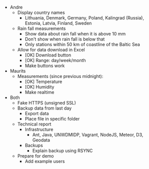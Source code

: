 - Andre
	- Display country names
		- Lithuania, Denmark, Germany, Poland, Kalingrad (Russia), Estonia, Latvia, Finland, Sweden
	- Rain fall measurements
		- Show data about rain fall when it is above 10 mm
		- Don't show when rain fall is below that
		- Only stations within 50 km of coastline of the Baltic Sea
	- Allow for data download in Excel
		- [OK] Download button
		- [OK] Range: day/week/month
		- Make buttons work
- Maurits
	- Measurements (since previous midnight):
		- [OK] Temperature
		- [OK] Humidity
		- Make realtime
- Both
	- Fake HTTPS (unsigned SSL)
	- Backup data from last day
		- Export data
		- Place file in specific folder
	- Technical report
		- Infrastructure
			- Ant, Java, UNWDMIDP, Vagrant, NodeJS, Meteor, D3, Geodata
		- Backups
			- Explain backup using RSYNC
	- Prepare for demo
		- Add example users
